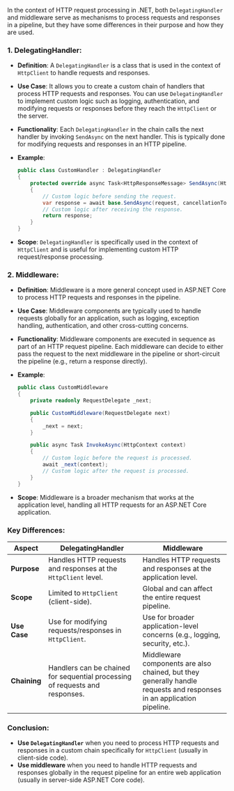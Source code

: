 In the context of HTTP request processing in .NET, both `DelegatingHandler` and middleware serve as mechanisms to process requests and responses in a pipeline, but they have some differences in their purpose and how they are used.

### 1. **DelegatingHandler**:
   - **Definition**: A `DelegatingHandler` is a class that is used in the context of `HttpClient` to handle requests and responses.
   - **Use Case**: It allows you to create a custom chain of handlers that process HTTP requests and responses. You can use `DelegatingHandler` to implement custom logic such as logging, authentication, and modifying requests or responses before they reach the `HttpClient` or the server.
   - **Functionality**: Each `DelegatingHandler` in the chain calls the next handler by invoking `SendAsync` on the next handler. This is typically done for modifying requests and responses in an HTTP pipeline.
   - **Example**:
     ```csharp
     public class CustomHandler : DelegatingHandler
     {
         protected override async Task<HttpResponseMessage> SendAsync(HttpRequestMessage request, CancellationToken cancellationToken)
         {
             // Custom logic before sending the request.
             var response = await base.SendAsync(request, cancellationToken);
             // Custom logic after receiving the response.
             return response;
         }
     }
     ```

   - **Scope**: `DelegatingHandler` is specifically used in the context of `HttpClient` and is useful for implementing custom HTTP request/response processing.

### 2. **Middleware**:
   - **Definition**: Middleware is a more general concept used in ASP.NET Core to process HTTP requests and responses in the pipeline.
   - **Use Case**: Middleware components are typically used to handle requests globally for an application, such as logging, exception handling, authentication, and other cross-cutting concerns.
   - **Functionality**: Middleware components are executed in sequence as part of an HTTP request pipeline. Each middleware can decide to either pass the request to the next middleware in the pipeline or short-circuit the pipeline (e.g., return a response directly).
   - **Example**:
     ```csharp
     public class CustomMiddleware
     {
         private readonly RequestDelegate _next;

         public CustomMiddleware(RequestDelegate next)
         {
             _next = next;
         }

         public async Task InvokeAsync(HttpContext context)
         {
             // Custom logic before the request is processed.
             await _next(context);
             // Custom logic after the request is processed.
         }
     }
     ```

   - **Scope**: Middleware is a broader mechanism that works at the application level, handling all HTTP requests for an ASP.NET Core application.

### Key Differences:
| Aspect              | DelegatingHandler                      | Middleware                              |
|---------------------|----------------------------------------|-----------------------------------------|
| **Purpose**         | Handles HTTP requests and responses at the `HttpClient` level. | Handles HTTP requests and responses at the application level. |
| **Scope**           | Limited to `HttpClient` (client-side). | Global and can affect the entire request pipeline. |
| **Use Case**        | Use for modifying requests/responses in `HttpClient`. | Use for broader application-level concerns (e.g., logging, security, etc.). |
| **Chaining**        | Handlers can be chained for sequential processing of requests and responses. | Middleware components are also chained, but they generally handle requests and responses in an application pipeline. |

### Conclusion:
- **Use `DelegatingHandler`** when you need to process HTTP requests and responses in a custom chain specifically for `HttpClient` (usually in client-side code).
- **Use middleware** when you need to handle HTTP requests and responses globally in the request pipeline for an entire web application (usually in server-side ASP.NET Core code).
